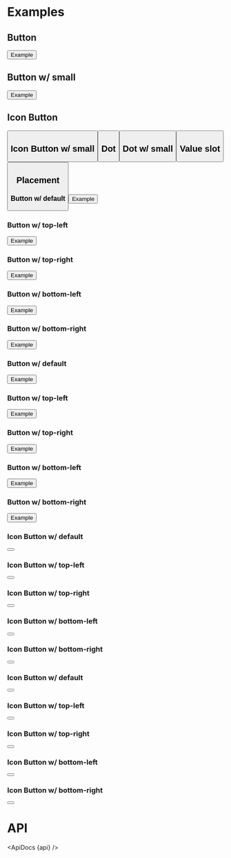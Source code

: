 <script>
  import { mdiFilterVariant, mdiPlus, mdiMinus } from '@mdi/js';

  import api from '$lib/components/Badge.svelte?raw&sveld';
  import ApiDocs from '$lib/components/ApiDocs.svelte';

  import Badge from '$lib/components/Badge.svelte';
  import Button from '$lib/components/Button.svelte';
  import Icon from '$lib/components/Icon.svelte';
  import NumberStepper from '$lib/components/NumberStepper.svelte';
  import Preview from '$lib/components/Preview.svelte';
  import SectionDivider from '$lib/components/SectionDivider.svelte';

  let value = 1;
</script>

# Examples

<NumberStepper bind:value />

## Button

<Preview>
  <Badge {value}>
    <Button variant="outlined">Example</Button>
  </Badge>
</Preview>

## Button w/ small

<Preview>
  <Badge {value} small>
    <Button variant="outlined">Example</Button>
  </Badge>
</Preview>

## Icon Button

<Preview>
  <Badge {value} circle>
    <Button icon={mdiFilterVariant} variant="outlined" class="p-3" />
  </Badge>
</Preview>

## Icon Button w/ small

<Preview>
  <Badge {value} circle small>
    <Button icon={mdiFilterVariant} variant="outlined" class="p-3" />
  </Badge>
</Preview>

## Dot

<Preview>
  <Badge {value} dot>
    <Button icon={mdiFilterVariant} variant="outlined" class="p-3" />
  </Badge>
</Preview>

## Dot w/ small

<Preview>
  <Badge {value} dot small>
    <Button icon={mdiFilterVariant} variant="outlined" class="p-3" />
  </Badge>
</Preview>

## Value slot

<Preview>
  <Badge {value} circle>
    <Button icon={mdiFilterVariant} variant="outlined" class="p-3" />
    <div slot="value" class="bg-green-500 text-white rounded-full">
      <Icon path={mdiPlus} />
    </div>
  </Badge>
</Preview>

<!-- ## Corner (multi) w/ Icon Button
<Preview>
<Stack stack inline>
  <Button icon={mdiFilterVariant} variant="outlined" class="p-3" />
  <div
    class="bg-red-500 rounded-full h-4 w-4 -mt-1 text-xs flex items-center justify-center self-start justify-self-end border border-white"
  />
  <div
    class="bg-green-500 rounded-full h-4 w-4 text-xs flex items-center justify-center self-end justify-self-end border border-white"
  />
</Stack>
</Preview> -->

## Placement

<div class="grid grid-cols-5 gap-4">
  <div>
    <h3 class="text-sm text-black/50">Button w/ default</h3>
    <Preview>
      <Badge {value}>
        <Button variant="outlined">Example</Button>
      </Badge>
    </Preview>
  </div>

  <div>
    <h3 class="text-sm text-black/50">Button w/ top-left</h3>
    <Preview>
      <Badge {value} placement="top-left">
        <Button variant="outlined">Example</Button>
      </Badge>
    </Preview>
  </div>

  <div>
    <h3 class="text-sm text-black/50">Button w/ top-right</h3>
    <Preview>
      <Badge {value} placement="top-right">
        <Button variant="outlined">Example</Button>
      </Badge>
    </Preview>
  </div>

  <div>
    <h3 class="text-sm text-black/50">Button w/ bottom-left</h3>
    <Preview>
      <Badge {value} placement="bottom-left">
        <Button variant="outlined">Example</Button>
      </Badge>
    </Preview>
  </div>

  <div>
    <h3 class="text-sm text-black/50">Button w/ bottom-right</h3>
    <Preview>
      <Badge {value} placement="bottom-right">
        <Button variant="outlined">Example</Button>
      </Badge>
    </Preview>
  </div>

  <div>
    <h3 class="text-sm text-black/50">Button w/ default</h3>
    <Preview>
      <Badge {value} small>
        <Button variant="outlined">Example</Button>
      </Badge>
    </Preview>
  </div>

  <div>
    <h3 class="text-sm text-black/50">Button w/ top-left</h3>
    <Preview>
      <Badge {value} small placement="top-left">
        <Button variant="outlined">Example</Button>
      </Badge>
    </Preview>
  </div>

  <div>
    <h3 class="text-sm text-black/50">Button w/ top-right</h3>
    <Preview>
      <Badge {value} small placement="top-right">
        <Button variant="outlined">Example</Button>
      </Badge>
    </Preview>
  </div>

  <div>
    <h3 class="text-sm text-black/50">Button w/ bottom-left</h3>
    <Preview>
      <Badge {value} small placement="bottom-left">
        <Button variant="outlined">Example</Button>
      </Badge>
    </Preview>
  </div>

  <div>
    <h3 class="text-sm text-black/50">Button w/ bottom-right</h3>
    <Preview>
      <Badge {value} small placement="bottom-right">
        <Button variant="outlined">Example</Button>
      </Badge>
    </Preview>
  </div>

  <div>
    <h3 class="text-sm text-black/50">Icon Button w/ default</h3>
    <Preview>
      <Badge {value} circle>
        <Button icon={mdiFilterVariant} class="border p-3" />
      </Badge>
    </Preview>
  </div>

  <div>
    <h3 class="text-sm text-black/50">Icon Button w/ top-left</h3>
    <Preview>
      <Badge {value} circle placement="top-left">
        <Button icon={mdiFilterVariant} class="border p-3" />
      </Badge>
    </Preview>
  </div>

  <div>
    <h3 class="text-sm text-black/50">Icon Button w/ top-right</h3>
    <Preview>
      <Badge {value} circle placement="top-right">
        <Button icon={mdiFilterVariant} class="border p-3" />
      </Badge>
    </Preview>
  </div>

  <div>
    <h3 class="text-sm text-black/50">Icon Button w/ bottom-left</h3>
    <Preview>
      <Badge {value} circle placement="bottom-left">
        <Button icon={mdiFilterVariant} class="border p-3" />
      </Badge>
    </Preview>
  </div>

  <div>
    <h3 class="text-sm text-black/50">Icon Button w/ bottom-right</h3>
    <Preview>
      <Badge {value} circle placement="bottom-right">
        <Button icon={mdiFilterVariant} class="border p-3" />
      </Badge>
    </Preview>
  </div>

  <div>
    <h3 class="text-sm text-black/50">Icon Button w/ default</h3>
    <Preview>
      <Badge {value} circle small>
        <Button icon={mdiFilterVariant} class="border p-3" />
      </Badge>
    </Preview>
  </div>

  <div>
    <h3 class="text-sm text-black/50">Icon Button w/ top-left</h3>
    <Preview>
      <Badge {value} circle small placement="top-left">
        <Button icon={mdiFilterVariant} class="border p-3" />
      </Badge>
    </Preview>
  </div>

  <div>
    <h3 class="text-sm text-black/50">Icon Button w/ top-right</h3>
    <Preview>
      <Badge {value} circle small placement="top-right">
        <Button icon={mdiFilterVariant} class="border p-3" />
      </Badge>
    </Preview>
  </div>

  <div>
    <h3 class="text-sm text-black/50">Icon Button w/ bottom-left</h3>
    <Preview>
      <Badge {value} circle small placement="bottom-left">
        <Button icon={mdiFilterVariant} class="border p-3" />
      </Badge>
    </Preview>
  </div>

  <div>
    <h3 class="text-sm text-black/50">Icon Button w/ bottom-right</h3>
    <Preview>
      <Badge {value} circle small placement="bottom-right">
        <Button icon={mdiFilterVariant} class="border p-3" />
      </Badge>
    </Preview>
  </div>
</div>

# API

<ApiDocs {api} />
